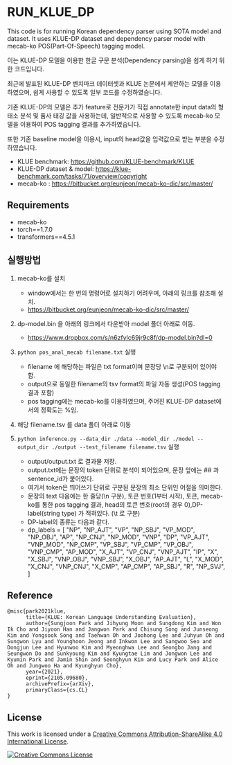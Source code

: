 # RUN_KLUE_DP
This code is for running Korean dependency parser using SOTA model and dataset.
It uses KLUE-DP dataset and dependency parser model with mecab-ko POS(Part-Of-Speech) tagging model.

이는 KLUE-DP 모델을 이용한 한글 구문 분석(Dependency parsing)을 쉽게 하기 위한 코드입니다.

최근에 발표된 KLUE-DP 벤치마크 데이터셋과 KLUE 논문에서 제안하는 모델을 이용하였으며, 쉽게 사용할 수 있도록 일부 코드를 수정하였습니다.

기존 KLUE-DP의 모델은 추가 feature로 전문가가 직접 annotate한 input data의 형태소 분석 및 품사 태깅 값을 사용하는데, 일반적으로 사용할 수 있도록 mecab-ko 모델을 이용하여 POS tagging 결과를 추가하였습니다.

또한 기존 baseline model을 이용시, input의 head값을 입력값으로 받는 부분을 수정하였습니다.


- KLUE benchmark: https://github.com/KLUE-benchmark/KLUE
- KLUE-DP dataset & model:  https://klue-benchmark.com/tasks/71/overview/copyright
- mecab-ko : https://bitbucket.org/eunjeon/mecab-ko-dic/src/master/

## Requirements
- mecab-ko
- torch==1.7.0
- transformers==4.5.1

## 실행방법
1. mecab-ko를 설치
   - window에서는 한 번의 명령어로 설치하기 어려우며, 아래의 링크를 참조해 설치.
   - https://bitbucket.org/eunjeon/mecab-ko-dic/src/master/

2. dp-model.bin 을 아래의 링크에서 다운받아 model 폴더 아래로 이동.
   - https://www.dropbox.com/s/n6zfylc69jr9c8f/dp-model.bin?dl=0

3. ```python pos_anal_mecab filename.txt``` 실행
    - filename 에 해당하는 파일은 txt format이며 문장당 \n로 구분되어 있어야 함.
    - output으로 동일한 filename의 tsv format의 파일 자동 생성(POS tagging 결과 포함)
    - pos tagging에는 mecab-ko를 이용하였으며, 주어진 KLUE-DP dataset에서의 정확도는 %임.

4. 해당 filename.tsv 를 data 폴더 아래로 이동

5. ```python inference.py --data_dir ./data --model_dir ./model --output_dir ./output --test_filename filename.tsv``` 실행
    - output/output.txt 로 결과물 저장.
    - output.txt에는 문장의 token 단위로 분석이 되어있으며, 문장 앞에는 ## 과 sentence_id가 붙어있다.
    - 여기서 token은 띄어쓰기 단위로 구분된 문장의 최소 단위인 어절을 의미한다.
    - 문장의 text 다음에는 한 줄당(\n 구분), 토큰 번호(1부터 시작), 토큰, mecab-ko를 통한 pos tagging 결과, head의 토큰 번호(root의 경우 0),DP-label(string type) 가 적혀있다. (\t 로 구분)
    - DP-label의 종류는 다음과 같다.
    - dp_labels = [
           "NP",
           "NP_AJT",
           "VP",
           "NP_SBJ",
           "VP_MOD",
           "NP_OBJ",
           "AP",
           "NP_CNJ",
           "NP_MOD",
           "VNP",
           "DP",
           "VP_AJT",
           "VNP_MOD",
           "NP_CMP",
           "VP_SBJ",
           "VP_CMP",
           "VP_OBJ",
           "VNP_CMP",
           "AP_MOD",
           "X_AJT",
           "VP_CNJ",
           "VNP_AJT",
           "IP",
           "X",
           "X_SBJ",
           "VNP_OBJ",
           "VNP_SBJ",
           "X_OBJ",
           "AP_AJT",
           "L",
           "X_MOD",
           "X_CNJ",
           "VNP_CNJ",
           "X_CMP",
           "AP_CMP",
           "AP_SBJ",
           "R",
           "NP_SVJ",
       ]


## Reference

```
@misc{park2021klue,
      title={KLUE: Korean Language Understanding Evaluation},
      author={Sungjoon Park and Jihyung Moon and Sungdong Kim and Won Ik Cho and Jiyoon Han and Jangwon Park and Chisung Song and Junseong Kim and Yongsook Song and Taehwan Oh and Joohong Lee and Juhyun Oh and Sungwon Lyu and Younghoon Jeong and Inkwon Lee and Sangwoo Seo and Dongjun Lee and Hyunwoo Kim and Myeonghwa Lee and Seongbo Jang and Seungwon Do and Sunkyoung Kim and Kyungtae Lim and Jongwon Lee and Kyumin Park and Jamin Shin and Seonghyun Kim and Lucy Park and Alice Oh and Jungwoo Ha and Kyunghyun Cho},
      year={2021},
      eprint={2105.09680},
      archivePrefix={arXiv},
      primaryClass={cs.CL}
}
```


## License

This work is licensed under a <a rel="license" href="http://creativecommons.org/licenses/by-sa/4.0/">Creative Commons Attribution-ShareAlike 4.0 International License</a>.

<a rel="license" href="http://creativecommons.org/licenses/by-sa/4.0/"><img alt="Creative Commons License" style="border-width:0" src="https://i.creativecommons.org/l/by-sa/4.0/88x31.png" /></a><br />
